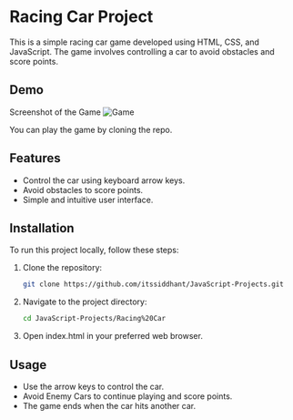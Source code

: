 # Racing Car Project

This is a simple racing car game developed using HTML, CSS, and JavaScript. The game involves controlling a car to avoid obstacles and score points.

## Demo

Screenshot of the Game
![Game](https://github.com/itssiddhant/JavaScript-Projects/assets/133964959/debcede8-b2fa-45a6-a45a-b412469cb965)


You can play the game by cloning the repo.

## Features

- Control the car using keyboard arrow keys.
- Avoid obstacles to score points.
- Simple and intuitive user interface.

## Installation

To run this project locally, follow these steps:

1. Clone the repository:

   ```bash
   git clone https://github.com/itssiddhant/JavaScript-Projects.git
   
2. Navigate to the project directory:

   ```bash
   cd JavaScript-Projects/Racing%20Car

3. Open index.html in your preferred web browser.

## Usage

- Use the arrow keys to control the car.
- Avoid Enemy Cars to continue playing and score points.
- The game ends when the car hits another car.
